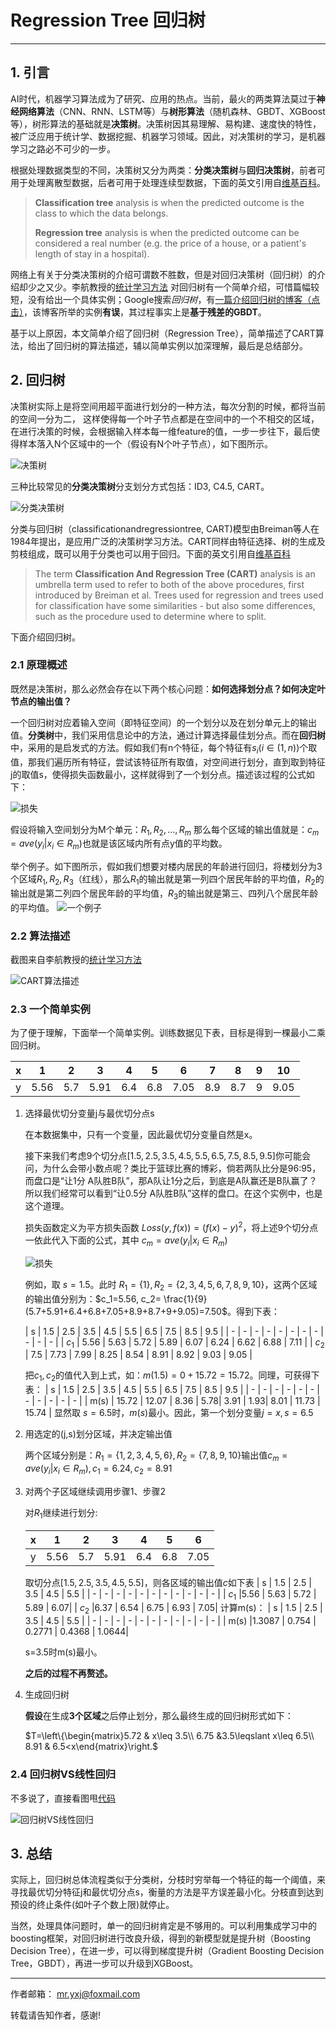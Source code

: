 # Regression Tree 回归树

---

## 1. 引言

AI时代，机器学习算法成为了研究、应用的热点。当前，最火的两类算法莫过于**神经网络算法**（CNN、RNN、LSTM等）与**树形算法**（随机森林、GBDT、XGBoost等），树形算法的基础就是**决策树**。决策树因其易理解、易构建、速度快的特性，被广泛应用于统计学、数据挖掘、机器学习领域。因此，对决策树的学习，是机器学习之路必不可少的一步。

根据处理数据类型的不同，决策树又分为两类：**分类决策树**与**回归决策树**，前者可用于处理离散型数据，后者可用于处理连续型数据，下面的英文引用自[维基百科][1]。

> **Classification tree** analysis is when the predicted outcome is the class to which the data belongs.
>
> **Regression tree** analysis is when the predicted outcome can be considered a real number (e.g. the price of a house, or a patient's length of stay in a hospital).

网络上有关于分类决策树的介绍可谓数不胜数，但是对回归决策树（回归树）的介绍却少之又少。李航教授的[统计学习方法][2] 对回归树有一个简单介绍，可惜篇幅较短，没有给出一个具体实例；Google搜索*回归树*，有[一篇介绍回归树的博客（点击）][3]，该博客所举的实例**有误**，其过程事实上是**基于残差的GBDT**。

基于以上原因，本文简单介绍了回归树（Regression Tree），简单描述了CART算法，给出了回归树的算法描述，辅以简单实例以加深理解，最后是总结部分。

## 2. 回归树

决策树实际上是将空间用超平面进行划分的一种方法，每次分割的时候，都将当前的空间一分为二， 这样使得每一个叶子节点都是在空间中的一个不相交的区域，在进行决策的时候，会根据输入样本每一维feature的值，一步一步往下，最后使得样本落入N个区域中的一个（假设有N个叶子节点），如下图所示。

![决策树][4]

三种比较常见的**分类决策树**分支划分方式包括：ID3, C4.5, CART。

![分类决策树][5]

分类与回归树（classificationandregressiontree, CART)模型由Breiman等人在1984年提出，是应用广泛的决策树学习方法。CART同样由特征选择、树的生成及剪枝组成，既可以用于分类也可以用于回归。下面的英文引用自[维基百科][1]

>The term **Classification And Regression Tree (CART)** analysis is an umbrella term used to refer to both of the above procedures, first introduced by Breiman et al. Trees used for regression and trees used for classification have some similarities - but also some differences, such as the procedure used to determine where to split.

下面介绍回归树。

### 2.1 原理概述

既然是决策树，那么必然会存在以下两个核心问题：**如何选择划分点？如何决定叶节点的输出值？**

一个回归树对应着输入空间（即特征空间）的一个划分以及在划分单元上的输出值。**分类树**中，我们采用信息论中的方法，通过计算选择最佳划分点。而在**回归树**中，采用的是启发式的方法。假如我们有n个特征，每个特征有$s_i(i \in (1,n))$个取值，那我们遍历所有特征，尝试该特征所有取值，对空间进行划分，直到取到特征j的取值s，使得损失函数最小，这样就得到了一个划分点。描述该过程的公式如下：

![损失][7]

假设将输入空间划分为M个单元：$R_1,R_2,...,R_m$ 那么每个区域的输出值就是：$c_m=ave(y_i|x_i \in R_m)$也就是该区域内所有点y值的平均数。

举个例子。如下图所示，假如我们想要对楼内居民的年龄进行回归，将楼划分为3个区域$R_1, R_2, R_3$（红线），那么$R_1$的输出就是第一列四个居民年龄的平均值，$R_2$的输出就是第二列四个居民年龄的平均值，$R_3$的输出就是第三、四列八个居民年龄的平均值。
![一个例子][6]

### 2.2 算法描述

截图来自李航教授的[统计学习方法][2]

![CART算法描述][8]

### 2.3 一个简单实例

为了便于理解，下面举一个简单实例。训练数据见下表，目标是得到一棵最小二乘回归树。

| x | 1 | 2 | 3 | 4 | 5 | 6 | 7 | 8 | 9 | 10 |
| - | - | - | - | - | - | - | - | - | - | -  |
| y | 5.56 | 5.7 | 5.91 | 6.4| 6.8 | 7.05 | 8.9 | 8.7 | 9 | 9.05 |

1. 选择最优切分变量j与最优切分点s

    在本数据集中，只有一个变量，因此最优切分变量自然是x。

    接下来我们考虑9个切分点$[1.5, 2.5, 3.5, 4.5, 5.5, 6.5, 7.5, 8.5, 9.5]$你可能会问，为什么会带小数点呢？类比于篮球比赛的博彩，倘若两队比分是96:95，而盘口是“让1分 A队胜B队”，那A队让1分之后，到底是A队赢还是B队赢了？所以我们经常可以看到“让0.5分 A队胜B队”这样的盘口。在这个实例中，也是这个道理。

    损失函数定义为平方损失函数 $Loss(y, f(x))=(f(x)-y)^2$，将上述9个切分点一依此代入下面的公式，其中 $c_m=ave(y_i|x_i \in R_m)$

    ![损失][7]

    例如，取 $s=1.5$。此时
    $R_1=\{1\} , R_2=\{2,3,4,5,6,7,8,9,10\}$，这两个区域的输出值分别为：$c_1=5.56, c_2= \frac{1}{9}(5.7+5.91+6.4+6.8+7.05+8.9+8.7+9+9.05)=7.50$。得到下表：

    | s | 1.5 | 2.5 | 3.5 | 4.5 | 5.5 | 6.5 | 7.5 | 8.5 | 9.5 |
    | - | - | - | - | - | - | - | - | - | - | -  |
    | $c_1$ | 5.56 | 5.63 | 5.72 | 5.89 | 6.07 | 6.24 | 6.62 | 6.88 | 7.11 |
    | $c_2$ | 7.5 | 7.73 | 7.99 | 8.25 | 8.54 | 8.91 | 8.92 | 9.03 | 9.05 |

    把$c_1, c_2$的值代入到上式，如：$m(1.5)=0+15.72=15.72$。同理，可获得下表：
    | s | 1.5 | 2.5 | 3.5 | 4.5 | 5.5 | 6.5 | 7.5 | 8.5 | 9.5 |
    | - | - | - | - | - | - | - | - | - | - | -  |
    | m(s) | 15.72 | 12.07 | 8.36 | 5.78| 3.91 | 1.93| 8.01 | 11.73 | 15.74 |
    显然取 $s=6.5$时，$m(s)$最小。因此，第一个划分变量$j=x, s=6.5$

2. 用选定的(j,s)划分区域，并决定输出值

    两个区域分别是：$R_1=\{1,2,3,4,5,6\} , R_2=\{7,8,9,10\}$输出值$c_m=ave(y_i|x_i \in R_m),c_1=6.24,c_2=8.91$
3. 对两个子区域继续调用步骤1、步骤2

    对$R_1$继续进行划分:

    | x | 1 | 2 | 3 | 4 | 5 | 6 |
    | - | - | - | - | - | - | - |
    | y | 5.56 | 5.7 | 5.91 | 6.4| 6.8 | 7.05|
    取切分点$[1.5, 2.5, 3.5, 4.5, 5.5]$，则各区域的输出值$c$如下表
    | s | 1.5 | 2.5 | 3.5 | 4.5 | 5.5 |
    | - | - | - | - | - | - | - | - | - | - | -  |
    | $c_1$ |5.56 | 5.63 | 5.72 | 5.89 | 6.07|
    | $c_2$ |6.37 | 6.54 | 6.75 | 6.93 | 7.05|
    计算m(s)：
    | s | 1.5 | 2.5 | 3.5 | 4.5 | 5.5 |
    | - | - | - | - | - | - | - | - | - | - | -  |
    | m(s) |1.3087 | 0.754 | 0.2771 | 0.4368 | 1.0644|

    s=3.5时m(s)最小。

    **之后的过程不再赘述。**

4. 生成回归树

    **假设**在生成**3个区域**之后停止划分，那么最终生成的回归树形式如下：

    $T=\left\{\begin{matrix}5.72 & x\leq 3.5\\ 6.75 &3.5\leqslant x\leq 6.5\\ 8.91 & 6.5<x\end{matrix}\right.$

### 2.4 回归树VS线性回归

不多说了，直接看图甩[代码][9]

![回归树VS线性回归][10]

## 3. 总结

实际上，回归树总体流程类似于分类树，分枝时穷举每一个特征的每一个阈值，来寻找最优切分特征j和最优切分点s，衡量的方法是平方误差最小化。分枝直到达到预设的终止条件(如叶子个数上限)就停止。

当然，处理具体问题时，单一的回归树肯定是不够用的。可以利用集成学习中的boosting框架，对回归树进行改良升级，得到的新模型就是提升树（Boosting Decision Tree），在进一步，可以得到梯度提升树（Gradient Boosting Decision Tree，GBDT），再进一步可以升级到XGBoost。

---
作者邮箱： mr.yxj@foxmail.com

转载请告知作者，感谢!

[1]:https://en.wikipedia.org/wiki/Decision_tree_learning#Decision_tree_types
[2]:https://book.douban.com/subject/10590856/
[3]:https://cethik.vip/2016/09/21/machineCAST/
[4]:https://github.com/KARL13YAN/learning/raw/master/pic/1%20dt%20divide.png
[5]:https://github.com/KARL13YAN/learning/raw/master/pic/1%20dt%20type.png
[6]:https://github.com/KARL13YAN/learning/raw/master/pic/1%20dt%20example.png
[7]:http://latex.codecogs.com/gif.latex?\min_j_s[&space;\min_c___1&space;Loss(y_i,&space;c_1)&space;&plus;&space;\min_c___2&space;Loss(y_i,&space;c_2)&space;]
[8]:https://github.com/KARL13YAN/learning/raw/master/pic/1%20dt%20cart.png
[9]:https://github.com/KARL13YAN/learning/blob/master/regression%20tree.py
[10]:https://github.com/KARL13YAN/learning/raw/master/pic/1%20dt%20sklearn.png